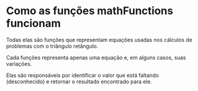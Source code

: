 # Como as funções mathFunctions funcionam

 Todas elas são funções que representam equações usadas nos cálculos de problemas com o triângulo retângulo.

 Cada funções representa apenas uma equação e, em alguns casos, suas variações.

 Elas são responsáveis por identificar o valor que está faltando (desconhecido) e retornar o resultado encontrado para ele.  
